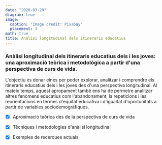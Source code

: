 ```yaml
---
date: "2020-03-20"
diagram: true
image:
  caption: 'Image credit: Pixabay'
  placement: 3
math: true
title: Anàlisi longitudinal dels itineraris educatius
---
```



### Anàlisi longitudinal dels itineraris educatius dels i les joves: una aproximació teòrica i metodològica a partir d'una perspectiva de curs de vida.


L'objectiu és donar eines per poder explorar, analitzar i comprendre els itineraris educatius dels i les joves des d'una perspectiva longitudinal. Al mateix temps, aquest apropament també ens ha de permetre analitzar altres fenòmens educatius com l'abandonament, la repeticions i les reorientacions en termes d'equitat educativa i d'igualtat d'oportunitats a partir de variables sociodemogràfiques.



- [x] Aproximació teòrica des de la perspectiva de curs de vida
- [x] Tècniques i metodologies d'anàlisi longitudinal
- [X] Exemples de recerques actuals



